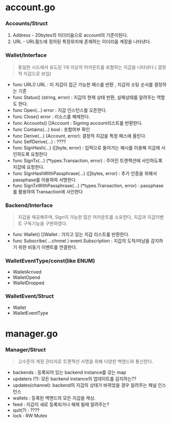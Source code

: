 # account.go 
### Accounts/Struct
1. Address  - 20bytes의 이더리움으로 account의 기준이된다. 
2. URL - URL필드에 정의된 특정위치에 존재하는 이더리움 계정을 나타낸다.

### Wallet/Interface
> 동일한 시드에서 유도된 1개 이상의 어카운트를 포함하는 지갑을 나타낸다.( 결정적 지갑으로 보임)
* func URL() URL : 이 지갑이 접근 가능한 패스를 반환 , 지갑의 소팅 순서를 결정하는 기준 
* func Status() (string, error) : 지갑의 현재 상태 반환, 실패상태를 알려주는 역할도 한다. 
* func Open(...) error : 지갑 인스턴스를 오픈한다. 
* func Close() error : 리소스를 해제한다. 
* func Accounts() []Account : Signing account리스트를 반환한다. 
* func Contains(...) bool : 포함여부 확인 
* func Derive(...) (Account, error): 결정적 지갑을 특정 패스에 올린다.
* func SelfDerive(...) : ????
* func SignHash(...) ([]byte, error) : 입력으로 들어가는 해시를 이용해 지갑에 사인하도록 요청한다
* func SignTx(...) (*types.Transaction, error) :  주어진 트렌젝션에 사인하도록 지갑에 요청한다. 
* func SignHashWithPassphrase(...) ([]bytes, error) : 추가 인증을 위해서 passphase를 이용하여 서명한다 
* func SignTxWithPassphrase(...)  (*types.Transaction, error) : passphase를 활용하여 Transaction에 사인한다

### Backend/Interface
> 지갑을 제공해주며, Sign이 가능한 많은 어카운트를 소유한다, 지갑과 지갑이벤트 구독기능을 구현하였다. 
* func Wallet() []Wallet : 가지고 있는 지갑 리스트를 반환한다. 
* func Subscribe( ...chnnel ) event.Subscription : 지갑의 도착/떠남을 감지하기 위한 비동기 이벤트를 연결한다. 

### WalletEventType/const(like ENUM)
* WalletArrived
* WalletOpend
* WalletDropped

### WalletEvent/Struct 
* Wallet
* WalletEventType

# manager.go
### Manager/Struct
> 고수준의 계정 관리자로 트랜젝션 서명을 위해 다양한 백엔드와 통신한다. 
* backends :  등록되어 있는 backend instance를 갖는 map 
* updaters (?):  모든 backend instance의 업데이트를 감지하는??
* updates(channel): backend의 지갑의 상태가 바뀌었을 경우 알려주는 채널 인스턴스 
* wallets : 등록된 백엔드의 모든 지갑을 캐싱. 
* feed :  지갑이 새로 등록되거나 해제 될때 알려주는? 
* quit(?) : ????
* lock : RW Mutex